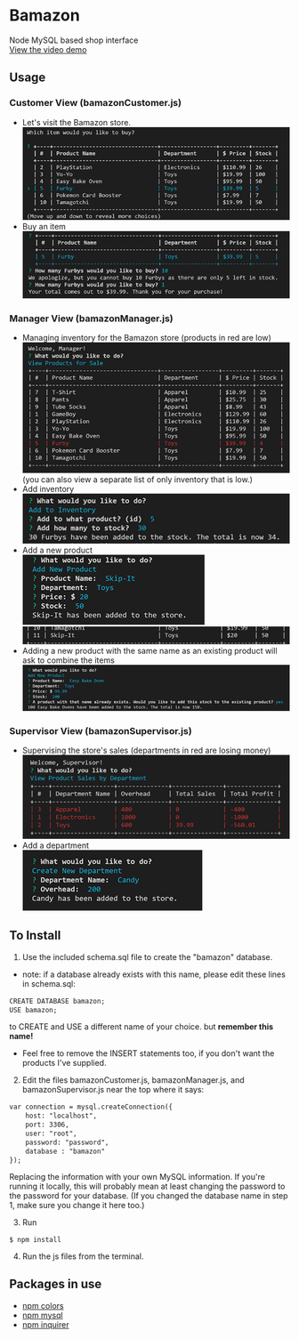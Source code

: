 # Bamazon
Node MySQL based shop interface  
[View the video demo](https://youtu.be/timVS3ZrsqA)

## Usage
### Customer View (bamazonCustomer.js)
- Let's visit the Bamazon store.  
![store front](demo/1.png "Oh man, I'm gonna buy so many Furbys")  
- Buy an item  
![buying](demo/2.png "What? I really like Furbys.")  

### Manager View (bamazonManager.js)
- Managing inventory for the Bamazon store (products in red are low)  
![inventory](demo/3.png "Uh oh, Furbys are low again.")  
(you can also view a separate list of only inventory that is low.)  
- Add inventory  
![add more](demo/4.png "Better get some more Furbys.")  
- Add a new product  
![add product](demo/5.png "Skip-Its seem cool with the kids this season.")  
![added product](demo/6.png "I really hope these sell.")  
- Adding a new product with the same name as an existing product will ask to combine the items  
![add existing](demo/7.png "Oh, I guess we already have these.")  

### Supervisor View (bamazonSupervisor.js)
- Supervising the store's sales (departments in red are losing money)  
![store profits](demo/8.png "Sales are not good this season. We only sold 1 Furby.")  
- Add a department  
![new department](demo/9.png "I hope selling candy makes us money. We're really hurting here.")  

## To Install
1. Use the included schema.sql file to create the "bamazon" database.
- note: if a database already exists with this name, please edit these lines in schema.sql:
```
CREATE DATABASE bamazon;
USE bamazon;
```
to CREATE and USE a different name of your choice. but **remember this name!**
- Feel free to remove the INSERT statements too, if you don't want the products I've supplied.

2. Edit the files bamazonCustomer.js, bamazonManager.js, and bamazonSupervisor.js near the top where it says:
```
var connection = mysql.createConnection({
	host: "localhost",
	port: 3306,
	user: "root",
	password: "password",
	database : "bamazon"
});
```
Replacing the information with your own MySQL information.  If you're running it locally, this will probably mean at least changing the password to the password for your database. (If you changed the database name in step 1, make sure you change it here too.)

3. Run
```
$ npm install
```

4. Run the js files from the terminal.

## Packages in use
- [npm colors](https://www.npmjs.com/package/colors)
- [npm mysql](https://www.npmjs.com/package/mysql)
- [npm inquirer](https://www.npmjs.com/package/inquirer)

